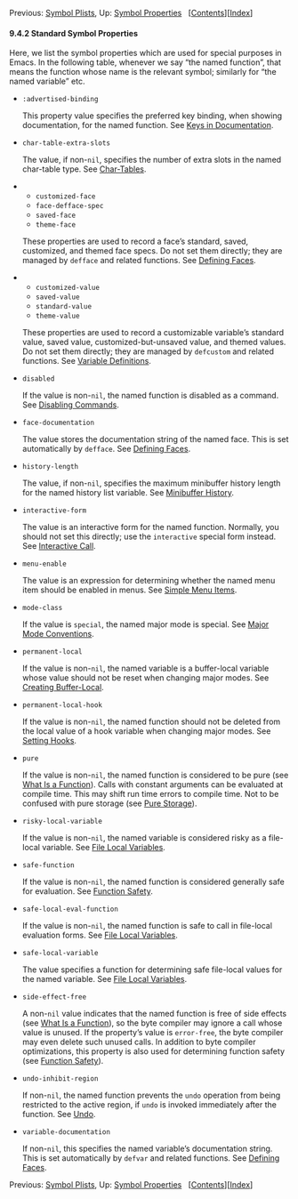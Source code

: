 

Previous: [Symbol Plists](Symbol-Plists.html), Up: [Symbol Properties](Symbol-Properties.html)   \[[Contents](index.html#SEC_Contents "Table of contents")]\[[Index](Index.html "Index")]

#### 9.4.2 Standard Symbol Properties

Here, we list the symbol properties which are used for special purposes in Emacs. In the following table, whenever we say “the named function”, that means the function whose name is the relevant symbol; similarly for “the named variable” etc.

*   `:advertised-binding`

    This property value specifies the preferred key binding, when showing documentation, for the named function. See [Keys in Documentation](Keys-in-Documentation.html).

*   `char-table-extra-slots`

    The value, if non-`nil`, specifies the number of extra slots in the named char-table type. See [Char-Tables](Char_002dTables.html).

*   *   `customized-face`
    *   `face-defface-spec`
    *   `saved-face`
    *   `theme-face`

    These properties are used to record a face’s standard, saved, customized, and themed face specs. Do not set them directly; they are managed by `defface` and related functions. See [Defining Faces](Defining-Faces.html).

*   *   `customized-value`
    *   `saved-value`
    *   `standard-value`
    *   `theme-value`

    These properties are used to record a customizable variable’s standard value, saved value, customized-but-unsaved value, and themed values. Do not set them directly; they are managed by `defcustom` and related functions. See [Variable Definitions](Variable-Definitions.html).

*   `disabled`

    If the value is non-`nil`, the named function is disabled as a command. See [Disabling Commands](Disabling-Commands.html).

*   `face-documentation`

    The value stores the documentation string of the named face. This is set automatically by `defface`. See [Defining Faces](Defining-Faces.html).

*   `history-length`

    The value, if non-`nil`, specifies the maximum minibuffer history length for the named history list variable. See [Minibuffer History](Minibuffer-History.html).

*   `interactive-form`

    The value is an interactive form for the named function. Normally, you should not set this directly; use the `interactive` special form instead. See [Interactive Call](Interactive-Call.html).

*   `menu-enable`

    The value is an expression for determining whether the named menu item should be enabled in menus. See [Simple Menu Items](Simple-Menu-Items.html).

*   `mode-class`

    If the value is `special`, the named major mode is special. See [Major Mode Conventions](Major-Mode-Conventions.html).

*   `permanent-local`

    If the value is non-`nil`, the named variable is a buffer-local variable whose value should not be reset when changing major modes. See [Creating Buffer-Local](Creating-Buffer_002dLocal.html).

*   `permanent-local-hook`

    If the value is non-`nil`, the named function should not be deleted from the local value of a hook variable when changing major modes. See [Setting Hooks](Setting-Hooks.html).

*   `pure`

    If the value is non-`nil`, the named function is considered to be pure (see [What Is a Function](What-Is-a-Function.html)). Calls with constant arguments can be evaluated at compile time. This may shift run time errors to compile time. Not to be confused with pure storage (see [Pure Storage](Pure-Storage.html)).

*   `risky-local-variable`

    If the value is non-`nil`, the named variable is considered risky as a file-local variable. See [File Local Variables](File-Local-Variables.html).

*   `safe-function`

    If the value is non-`nil`, the named function is considered generally safe for evaluation. See [Function Safety](Function-Safety.html).

*   `safe-local-eval-function`

    If the value is non-`nil`, the named function is safe to call in file-local evaluation forms. See [File Local Variables](File-Local-Variables.html).

*   `safe-local-variable`

    The value specifies a function for determining safe file-local values for the named variable. See [File Local Variables](File-Local-Variables.html).

*   `side-effect-free`

    A non-`nil` value indicates that the named function is free of side effects (see [What Is a Function](What-Is-a-Function.html)), so the byte compiler may ignore a call whose value is unused. If the property’s value is `error-free`, the byte compiler may even delete such unused calls. In addition to byte compiler optimizations, this property is also used for determining function safety (see [Function Safety](Function-Safety.html)).

*   `undo-inhibit-region`

    If non-`nil`, the named function prevents the `undo` operation from being restricted to the active region, if `undo` is invoked immediately after the function. See [Undo](Undo.html).

*   `variable-documentation`

    If non-`nil`, this specifies the named variable’s documentation string. This is set automatically by `defvar` and related functions. See [Defining Faces](Defining-Faces.html).

Previous: [Symbol Plists](Symbol-Plists.html), Up: [Symbol Properties](Symbol-Properties.html)   \[[Contents](index.html#SEC_Contents "Table of contents")]\[[Index](Index.html "Index")]
